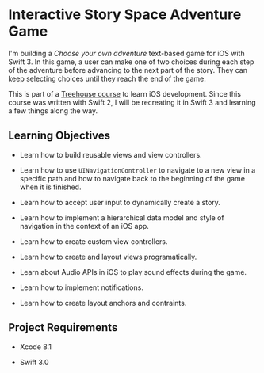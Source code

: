 # Interactive Story Space Adventure Game

I'm building a *Choose your own adventure* text-based game for iOS with Swift 3.
In this game, a user can make one of two choices during each step of the adventure before
advancing to the next part of the story. They can keep selecting choices until
they reach the end of the game.


This is part of a [Treehouse course](https://teamtreehouse.com/library/build-an-interactive-story-app-with-swift-2)
to learn iOS development. Since this course was written with Swift 2, I will be
recreating it in Swift 3 and learning a few things along the way.


## Learning Objectives

* Learn how to build reusable views and view controllers.

* Learn how to use `UINavigationController` to navigate to a new view in a specific
path and how to navigate back to the beginning of the game when it is finished.

* Learn how to accept user input to dynamically create a story.

* Learn how to implement a hierarchical data model and style of navigation in
the context of an iOS app.

* Learn how to create custom view controllers.

* Learn how to create and layout views programatically.

* Learn about Audio APIs in iOS to play sound effects during the game.

* Learn how to implement notifications.

* Learn how to create layout anchors and contraints.

## Project Requirements

* Xcode 8.1

* Swift 3.0
